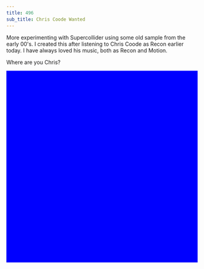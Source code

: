 ```yaml
---
title: 496
sub_title: Chris Coode Wanted
---
```


More experimenting with Supercollider using some old sample from the early 00's. I created this after listening to Chris Coode as Recon earlier today. I have always loved his music, both as Recon and Motion. 

Where are you Chris?


![Image](/assets/img/snd00.png)